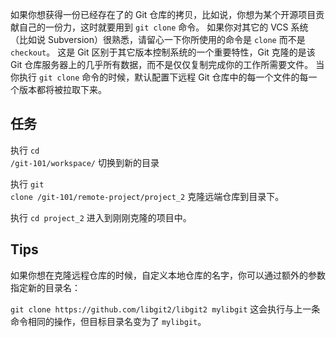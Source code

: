 如果你想获得一份已经存在了的 Git 仓库的拷贝，比如说，你想为某个开源项目贡献自己的一份力，这时就要用到 `git clone` 命令。 如果你对其它的 VCS 系统（比如说 Subversion）很熟悉，请留心一下你所使用的命令是 `clone` 而不是 `checkout`。 这是 Git 区别于其它版本控制系统的一个重要特性，Git 克隆的是该 Git 仓库服务器上的几乎所有数据，而不是仅仅复制完成你的工作所需要文件。 当你执行 `git clone` 命令的时候，默认配置下远程 Git 仓库中的每一个文件的每一个版本都将被拉取下来。

## 任务

执行 <code exec="cd /git-101/workspace/">cd /git-101/workspace/</code> 切换到新的目录

执行 <code exec="git clone /git-101/remote-project/project_2">git clone /git-101/remote-project/project_2</code> 克隆远端仓库到目录下。

执行 <code exec="cd project_2">cd project_2</code> 进入到刚刚克隆的项目中。

## Tips

如果你想在克隆远程仓库的时候，自定义本地仓库的名字，你可以通过额外的参数指定新的目录名：

`git clone https://github.com/libgit2/libgit2 mylibgit`
这会执行与上一条命令相同的操作，但目标目录名变为了 `mylibgit`。